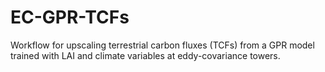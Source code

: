 # EC-GPR-TCFs
Workflow for upscaling terrestrial carbon fluxes (TCFs) from a GPR model trained with LAI and climate variables at eddy-covariance towers.

